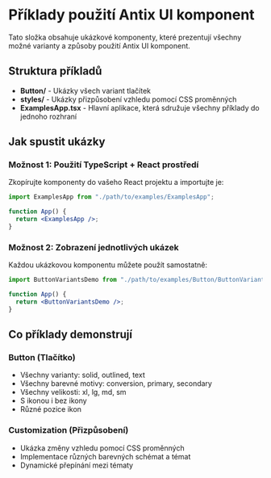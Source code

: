 # Příklady použití Antix UI komponent

Tato složka obsahuje ukázkové komponenty, které prezentují všechny možné varianty a způsoby použití Antix UI komponent.

## Struktura příkladů

- **Button/** - Ukázky všech variant tlačítek
- **styles/** - Ukázky přizpůsobení vzhledu pomocí CSS proměnných
- **ExamplesApp.tsx** - Hlavní aplikace, která sdružuje všechny příklady do jednoho rozhraní

## Jak spustit ukázky

### Možnost 1: Použití TypeScript + React prostředí

Zkopírujte komponenty do vašeho React projektu a importujte je:

```jsx
import ExamplesApp from "./path/to/examples/ExamplesApp";

function App() {
  return <ExamplesApp />;
}
```

### Možnost 2: Zobrazení jednotlivých ukázek

Každou ukázkovou komponentu můžete použít samostatně:

```jsx
import ButtonVariantsDemo from "./path/to/examples/Button/ButtonVariantsDemo";

function App() {
  return <ButtonVariantsDemo />;
}
```

## Co příklady demonstrují

### Button (Tlačítko)

- Všechny varianty: solid, outlined, text
- Všechny barevné motivy: conversion, primary, secondary
- Všechny velikosti: xl, lg, md, sm
- S ikonou i bez ikony
- Různé pozice ikon

### Customization (Přizpůsobení)

- Ukázka změny vzhledu pomocí CSS proměnných
- Implementace různých barevných schémat a témat
- Dynamické přepínání mezi tématy
